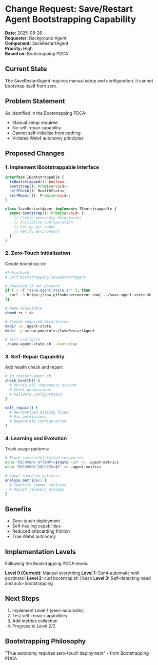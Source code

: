 # Change Request: Save/Restart Agent Bootstrapping Capability

**Date:** 2025-08-26  
**Requester:** Background Agent  
**Component:** SaveRestartAgent  
**Priority:** High  
**Based on:** Bootstrapping PDCA

## Current State

The SaveRestartAgent requires manual setup and configuration. It cannot bootstrap itself from zero.

## Problem Statement

As identified in the Bootstrapping PDCA:
- Manual setup required
- No self-repair capability
- Cannot self-initialize from nothing
- Violates Web4 autonomy principles

## Proposed Changes

### 1. Implement IBootstrappable Interface

```typescript
interface IBootstrappable {
  isBootstrapped(): boolean;
  bootstrap(): Promise<void>;
  selfCheck(): HealthStatus;
  selfRepair(): Promise<void>;
}

class SaveRestartAgent implements IBootstrappable {
  async bootstrap(): Promise<void> {
    // Create necessary directories
    // Initialize configuration
    // Set up git hooks
    // Verify environment
  }
}
```

### 2. Zero-Touch Initialization

Create bootstrap.sh:

```bash
#!/bin/bash
# Self-bootstrapping SaveRestartAgent

# Download if not present
if [ ! -f "save-agent-state.sh" ]; then
  curl -O https://raw.githubusercontent.com/.../save-agent-state.sh
fi

# Make executable
chmod +x *.sh

# Create required directories
mkdir -p .agent-state
mkdir -p scrum.pmo/roles/SaveRestartAgent

# Self-configure
./save-agent-state.sh --bootstrap
```

### 3. Self-Repair Capability

Add health check and repair:

```bash
# In restart-agent.sh
check_health() {
  # Verify all components present
  # Check permissions
  # Validate configuration
}

self_repair() {
  # Re-download missing files
  # Fix permissions
  # Regenerate configuration
}
```

### 4. Learning and Evolution

Track usage patterns:

```bash
# Track successful/failed recoveries
echo "RECOVERY_ATTEMPT=$(date -u)" >> .agent-metrics
echo "RECOVERY_SUCCESS=$?" >> .agent-metrics

# Adapt based on patterns
analyze_metrics() {
  # Identify common failures
  # Adjust recovery process
}
```

## Benefits

- Zero-touch deployment
- Self-healing capabilities
- Reduced onboarding friction
- True Web4 autonomy

## Implementation Levels

Following the Bootstrapping PDCA levels:

**Level 0 (Current):** Manual everything
**Level 1:** Semi-automatic with postinstall
**Level 2:** curl bootstrap.sh | bash
**Level 3:** Self-detecting need and auto-bootstrapping

## Next Steps

1. Implement Level 1 (semi-automatic)
2. Test self-repair capabilities
3. Add metrics collection
4. Progress to Level 2/3

## Bootstrapping Philosophy

"True autonomy requires zero-touch deployment" - from Bootstrapping PDCA